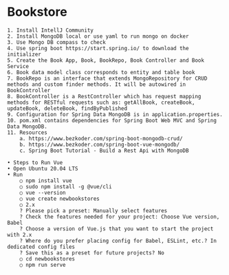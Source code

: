 # Bookstore

	1. Install IntellJ Community
	2. Install MongoDB local or use yaml to run mongo on docker
	3. Use Mongo DB compass to check
	4. Use spring boot https://start.spring.io/ to download the initializer
	5. Create the Book App, Book, BookRepo, Book Controller and Book Service
	6. Book data model class corresponds to entity and table book
	7. BookRepo is an interface that extends MongoRepository for CRUD methods and custom finder methods. It will be autowired in BookController
	8. BookController is a RestController which has request mapping methods for RESTful requests such as: getAllBook, createBook, updateBook, deleteBook, findByPublished
	9. Configuration for Spring Data MongoDB is in application.properties.
	10. pom.xml contains dependencies for Spring Boot Web MVC and Spring Data MongoDB.
	11. Resources
		a. https://www.bezkoder.com/spring-boot-mongodb-crud/
		b. https://www.bezkoder.com/spring-boot-vue-mongodb/
		c. Spring Boot Tutorial - Build a Rest Api with MongoDB

	• Steps to Run Vue
	• Open Ubuntu 20.04 LTS
	• Run
		○ npm install vue
		○ sudo npm install -g @vue/cli
		○ vue --version
		○ vue create newbookstores
		○ 2.x
		? Please pick a preset: Manually select features
		? Check the features needed for your project: Choose Vue version, Babel
		? Choose a version of Vue.js that you want to start the project with 2.x
		? Where do you prefer placing config for Babel, ESLint, etc.? In dedicated config files
		? Save this as a preset for future projects? No
		○ cd newbookstores
		○ npm run serve


